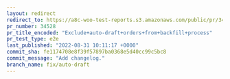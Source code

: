 ```yaml
---
layout: redirect
redirect_to: https://a8c-woo-test-reports.s3.amazonaws.com/public/pr/34528/e2e/index.html
pr_number: 34528
pr_title_encoded: "Exclude+auto-draft+orders+from+backfill+process"
pr_test_type: e2e
last_published: "2022-08-31 10:11:17 +0000"
commit_sha: fe1174708e8f39f57897ba0368e5d40cc99c5bc8
commit_message: "Add changelog."
branch_name: fix/auto-draft
---
```

